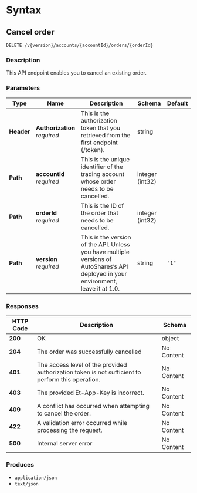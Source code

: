 # Syntax

## Cancel order

```
DELETE /v{version}/accounts/{accountId}/orders/{orderId}
```

### Description

This API endpoint enables you to cancel an existing order.

### Parameters

| Type       | Name                                                       | Description                                                                                                                          | Schema          | Default |
| ---------- | ---------------------------------------------------------- | ------------------------------------------------------------------------------------------------------------------------------------ | --------------- | ------- |
| **Header** | <p><strong>Authorization</strong><br><em>required</em></p> | This is the authorization token that you retrieved from the first endpoint (/token).                                                 | string          |         |
| **Path**   | <p><strong>accountId</strong><br><em>required</em></p>     | This is the unique identifier of the trading account whose order needs to be cancelled.                                              | integer (int32) |         |
| **Path**   | <p><strong>orderId</strong><br><em>required</em></p>       | This is the ID of the order that needs to be cancelled.                                                                              | integer (int32) |         |
| **Path**   | <p><strong>version</strong><br><em>required</em></p>       | This is the version of the API. Unless you have multiple versions of AutoShares’s API deployed in your environment, leave it at 1.0. | string          | `"1"`   |

### Responses

| HTTP Code | Description                                                                                       | Schema     |
| --------- | ------------------------------------------------------------------------------------------------- | ---------- |
| **200**   | OK                                                                                                | object     |
| **204**   | The order was successfully cancelled                                                              | No Content |
| **401**   | The access level of the provided authorization token is not sufficient to perform this operation. | No Content |
| **403**   | The provided Et-App-Key is incorrect.                                                             | No Content |
| **409**   | A conflict has occurred when attempting to cancel the order.                                      | No Content |
| **422**   | A validation error occurred while processing the request.                                         | No Content |
| **500**   | Internal server error                                                                             | No Content |

### Produces

* `application/json`
* `text/json`
